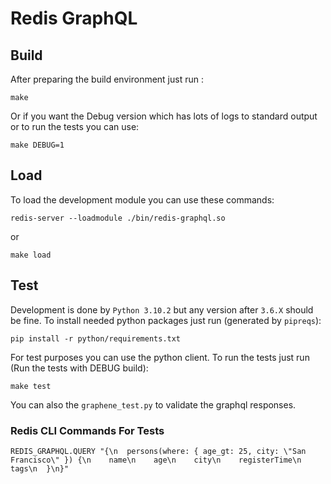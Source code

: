 # Redis GraphQL

## Build

After preparing the build environment just run : 

```
make
```

Or if you want the Debug version which has lots of logs to standard output or to run the tests you can use: 

```
make DEBUG=1
```

## Load

To load the development module you can use these commands: 

```
redis-server --loadmodule ./bin/redis-graphql.so
```

or 

```
make load
```

## Test
Development is done by `Python 3.10.2` but any version after `3.6.X` should be fine. To install needed python packages just run (generated by `pipreqs`): 

```
pip install -r python/requirements.txt
```

For test purposes you can use the python client. To run the tests just run (Run the tests with DEBUG build): 

```
make test
```

You can also the `graphene_test.py` to validate the graphql responses.

### Redis CLI Commands For Tests

`REDIS_GRAPHQL.QUERY "{\n  persons(where: { age_gt: 25, city: \"San Francisco\" }) {\n    name\n    age\n    city\n    registerTime\n    tags\n  }\n}"`